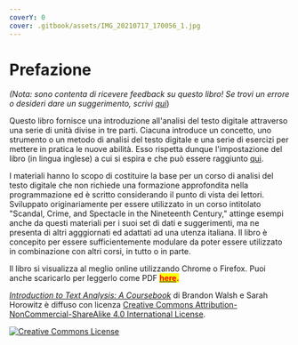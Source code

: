 ```yaml
---
coverY: 0
cover: .gitbook/assets/IMG_20210717_170056_1.jpg
---
```


# Prefazione

_(Nota: sono contenta di ricevere feedback su questo libro! Se trovi un errore o desideri dare un suggerimento, scrivi_ [_qui_](https://github.com/ritategon/INTRODUZIONE-ALLA-DIGITAL-TEXT-ANALYSIS/tree/master/.github/ISSUE\_TEMPLATE))

Questo libro fornisce una introduzione all'analisi del testo digitale attraverso una serie di unità divise in tre parti. Ciacuna introduce un concetto, uno strumento o un metodo di analisi del testo digitale e una serie di esercizi per mettere in pratica le nuove abilità. Esso rispetta dunque l'impostazione del libro (in lingua inglese) a cui si espira e che può essere raggiunto  [qui](http://walshbr.com/textanalysiscoursebook/).

I materiali hanno lo scopo di costituire la base per un corso di analisi del testo digitale che non richiede una formazione approfondita nella programmazione ed è scritto considerando il punto di vista dei lettori. Sviluppato originariamente per essere utilizzato in un corso intitolato "Scandal, Crime, and Spectacle in the Nineteenth Century," attinge esempi anche da questi materiali per i suoi set di dati e suggerimenti, ma ne presenta di altri agggiornati ed adattati ad una utenza italiana. Il libro è concepito per essere sufficientemente modulare da poter essere utilizzato in combinazione con altri corsi, in tutto o in parte.

Il libro si visualizza al meglio online utilizzando Chrome o Firefox. Puoi anche scaricarlo per leggerlo come PDF [<mark style="color:red;">**here**</mark>](https://www.gitbook.com/book/bmw9t/introduction-to-text-analysis/details)<mark style="color:red;">**.**</mark>

[_Introduction to Text Analysis: A Coursebook_](http://walshbr.com/textanalysiscoursebook/) di Brandon Walsh e Sarah Horowitz è diffuso con licenza [Creative Commons Attribution-NonCommercial-ShareAlike 4.0 International License](http://creativecommons.org/licenses/by-nc-sa/4.0/).

[![Creative Commons License](https://i.creativecommons.org/l/by-nc-sa/4.0/88x31.png)](http://creativecommons.org/licenses/by-nc-sa/4.0/)
